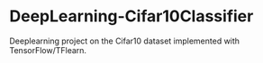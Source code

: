 # DeepLearning-Cifar10Classifier
Deeplearning project on the Cifar10 dataset implemented with TensorFlow/TFlearn.

